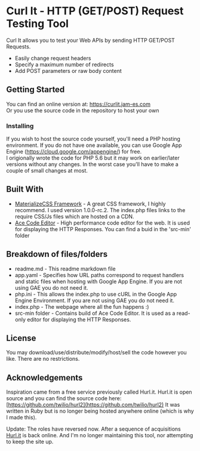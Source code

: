 # Curl It - HTTP (GET/POST) Request Testing Tool
Curl It allows you to test your Web APIs by sending HTTP GET/POST Requests.
* Easily change request headers
* Specify a maximum number of redirects
* Add POST parameters or raw body content

## Getting Started
You can find an online version at: https://curlit.jam-es.com  
Or you use the source code in the repository to host your own

### Installing
If you wish to host the source code yourself, you'll need a PHP hosting environment. If you do not have one available, you can use Google App Engine (https://cloud.google.com/appengine/) for free.  
I origionally wrote the code for PHP 5.6 but it may work on earlier/later versions without any changes. In the worst case you'll have to make a couple of small changes at most.

## Built With

* [MaterializeCSS Framework](https://materializecss.com/) - A great CSS framework, I highly recommend. I used version 1.0.0-rc.2. The index.php files links to the require CSS/Js files which are hosted on a CDN.
* [Ace Code Editor](https://ace.c9.io/) - High performance code editor for the web. It is used for displaying the HTTP Responses. You can find a buid in the 'src-min' folder

## Breakdown of files/folders
* readme.md - This readme markdown file
* app.yaml - Specifies how URL paths correspond to request handlers and static files when hosting with Google App Engine. If you are not using GAE you do not need it.
* php.ini - This allows the index.php to use cURL in the Google App Engine Environment. If you are not using GAE you do not need it.
* index.php - The webpage where all the fun happens :)
* src-min folder - Contains build of Ace Code Editor. It is used as a read-only editor for displaying the HTTP Responses.

## License

You may download/use/distribute/modify/host/sell the code however you like. There are no restrictions.

## Acknowledgements

Inspiration came from a free service previously called Hurl.it. Hurl.it is open source and you can find the source code here: [https://github.com/twilio/hurl2](https://github.com/twilio/hurl2) 
It was written in Ruby but is no longer being hosted anywhere online (which is why I made this).

Update: The roles have reversed now. After a sequence of acquisitions [Hurl.it](https://www.hurlit.com/) is back online. And I'm no longer maintaining this tool, nor attempting to keep the site up. 
